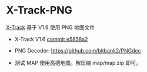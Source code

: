 # X-Track-PNG
[X-Track](https://github.com/FASTSHIFT/X-TRACK/ "") 基于 V1.6 使用 PNG 地图文件

- X-Track V1.6  [commit e5858a2](https://github.com/FASTSHIFT/X-TRACK/commit/e5858a2bbbe6e1b163ca8e0ef796ab3e55b05c72 "")

- PNG Decoder: https://github.com/bitbank2/PNGdec
- 测试 MAP 使用高德地图。解压缩 map/map.zip 即可。






